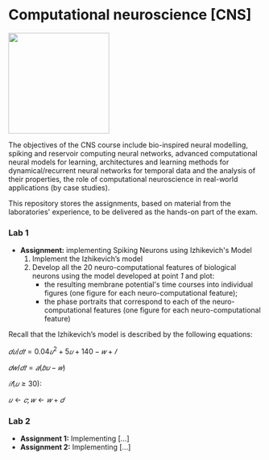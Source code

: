 # Computational neuroscience [CNS]

<img src="https://apre.it/wp-content/uploads/2021/01/logo_uni-pisa.png" width="200" />

The objectives of the CNS course include bio-inspired neural modelling, spiking and reservoir computing neural networks, advanced computational neural models for learning, architectures and learning methods for dynamical/recurrent neural networks for temporal data and the analysis of their properties, the role of computational neuroscience in real-world applications (by case studies).

This repository stores the assignments, based on material from the laboratories' experience, to be delivered as the hands-on part of the exam.

### Lab 1
-  **Assignment:** implementing Spiking Neurons using Izhikevich's Model
    1) Implement the Izhikevich’s model
    2) Develop all the 20 neuro-computational features of biological neurons using the model developed at point _1_ and plot:
        - the resulting membrane potential's time courses into individual figures (one figure for each neuro-computational feature);
        - the phase portraits that correspond to each of the neuro-computational features (one figure for each neuro-computational feature)

Recall that the Izhikevich’s model is described by the following equations:

$𝑑𝑢/𝑑𝑡 = 0. 04 𝑢^2 + 5𝑢 + 140 − 𝑤 + 𝐼$

$𝑑𝑤/𝑑𝑡 = 𝑎(𝑏𝑢 − 𝑤)$

$𝑖𝑓 (𝑢 ≥ 30):$

$𝑢 ← 𝑐; 𝑤 ← 𝑤 + 𝑑$


### Lab 2
-  **Assignment 1:** Implementing [...]
-  **Assignment 2:** Implementing [...]  
